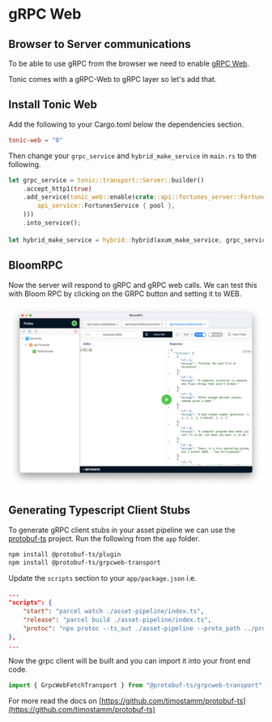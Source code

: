 # gRPC Web

## Browser to Server communications

To be able to use gRPC from the browser we need to enable [gRPC Web](https://github.com/grpc/grpc-web).

Tonic comes with a gRPC-Web to gRPC layer so let's add that.

## Install Tonic Web

Add the following to your Cargo.toml below the dependencies section.

```toml
tonic-web = "0"
```

Then change your `grpc_service` and `hybrid_make_service` in `main.rs` to the following.

```rust
let grpc_service = tonic::transport::Server::builder()
    .accept_http1(true)
    .add_service(tonic_web::enable(crate::api::fortunes_server::FortunesServer::new(
        api_service::FortunesService { pool },
    )))
    .into_service();

let hybrid_make_service = hybrid::hybrid(axum_make_service, grpc_service);
```

## BloomRPC

Now the server will respond to gRPC and gRPC web calls. We can test this with Bloom RPC by clicking on the GRPC button and setting it to WEB.

![BloomRPC](./bloom-rpc-web.png)

## Generating Typescript Client Stubs

To generate gRPC client stubs in your asset pipeline we can use the [protobuf-ts](https://github.com/timostamm/protobuf-ts) project. Run the following from the `app` folder.

```sh
npm install @protobuf-ts/plugin
npm install @protobuf-ts/grpcweb-transport
```

Update the `scripts` section to your `app/package.json` i.e.

```json
...
"scripts": {
    "start": "parcel watch ./asset-pipeline/index.ts",
    "release": "parcel build ./asset-pipeline/index.ts",
    "protoc": "npx protoc --ts_out ./asset-pipeline --proto_path ../protos ../protos/api.proto"
},
...
```

Now the grpc client will be built and you can import it into your front end code.

```typescript
import { GrpcWebFetchTransport } from "@protobuf-ts/grpcweb-transport";
```

For more read the docs on [https://github.com/timostamm/protobuf-ts](https://github.com/timostamm/protobuf-ts)